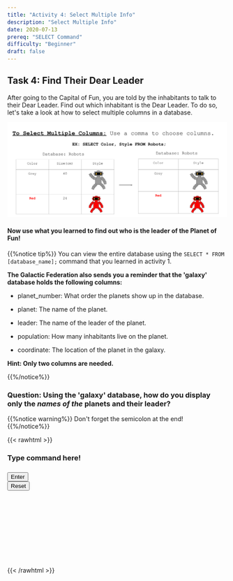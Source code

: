 ```yaml
---
title: "Activity 4: Select Multiple Info"
description: "Select Multiple Info"
date: 2020-07-13
prereq: "SELECT Command"
difficulty: "Beginner"
draft: false
---
```

<!-- Links for javascript and CSS needed for drop down logic -->
<link rel="stylesheet" href="../default/_default.css" type="text/css"></link>
<link rel="stylesheet" href="../default/_type.css" type="text/css"></link>
<script type="text/javascript" src="../default/alasql.js"></script>
<script type="text/javascript" src="_activity4.js"></script>
<script type="text/javascript" src="../default/db.js"></script>
<script type="text/javascript" src="../default/_type.js"></script>


<!-- Embed YouTube Video Link here when ready -->

## Task 4: Find Their Dear Leader

After going to the Capital of Fun, you are told by the inhabitants to talk to their Dear Leader. Find out which inhabitant is the Dear Leader.
To do so, let's take a look at how to select multiple columns in a database.

![Commas](assets/Commas.png)

#### Now use what you learned to find out who is the leader of the Planet of Fun!

{{%notice tip%}}
You can view the entire database using the `SELECT * FROM [database_name];` command that you learned in activity 1.

**The Galactic Federation also sends you a reminder that the 'galaxy' database holds the following columns:**

* planet_number: What order the planets show up in the database.

* planet: The name of the planet.

* leader: The name of the leader of the planet.

* population: How many inhabitants live on the planet.

* coordinate: The location of the planet in the galaxy.

**Hint: Only two columns are needed.**

{{%/notice%}}

### Question: Using the 'galaxy' database, how do you display only the _names of the_ planets and their leader?

{{%notice warning%}}
Don't forget the semicolon at the end!
{{%/notice%}}

<!-- SQL Type In Activity -->
{{< rawhtml >}}
  <div class="terminal_div" id="terminal_div">
    <div class = "outer">
      <h3 id = "commands" contenteditable="true" onclick="document.getElementById('commands').innerHTML = ''"> Type command here!</h3>
    </div>
    <div class = "prev">
      <h3 id = "prev"></h3>
    </div>
      <div style="clear: both;"></div> 
    <button class="button button1" onclick="sql()"> Enter </button>
    <div style="clear: both;"></div> 
    <button class = "button reset" onclick="document.getElementById('commands').innerHTML = ''">Reset</button>
  </div>
  <div style="clear: both;"></div> 
  <h1 class="error" id="sqlcommand" style="visibility:hidden"><strong>ERROR INVALID INPUT></strong></h1>
  <table id="table">
    <tr>
    </tr>
  </table>
  <h4 id="story"></h4>
  
  <!-- Tells User to continue mission -->
  <div class="resume_plot" id="resume_plot" style="visibility:hidden">
    <p>You found the correct command to display all the planets and their leaders!</p>
    <div class="alert">
      <span id="check">&#10003;</span>
      You've completed the task! Continue to the next mission!
    </div>
  </div>
  
{{< /rawhtml >}}
